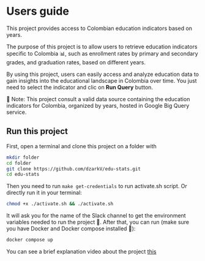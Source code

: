 # Users guide

This project provides access to Colombian education indicators based on years.

The purpose of this project is to allow users to retrieve education indicators specific to Colombia :bar_chart:, such as enrollment rates by primary and secondary grades, and graduation rates, based on different years.

By using this project, users can easily access and analyze education data to gain insights into the educational landscape in Colombia over time. You just need to select the indicator and clic on **Run Query** button.

:notebook_with_decorative_cover: Note: This project consult a valid data source containing the education indicators for Colombia, organized by years, hosted in Google Big Query service.

## Run this project

First, open a terminal and clone this project on a folder with

```bash
mkdir folder
cd folder
git clone https://github.com/dzarkV/edu-stats.git
cd edu-stats 
```

Then you need to run `make get-credentials` to run activate.sh script. Or directly run it in your terminal:

```bash
chmod +x ./activate.sh && ./activate.sh
```

It will ask you for the name of the Slack channel to get the environment variables needed to run the project :closed_lock_with_key:.
After that, you can run (make sure you have Docker and Docker compose installed :whale2:):

```bash
docker compose up
```

You can see a brief explanation video about the project [this](https://youtu.be/AzVhnX6oH7w)